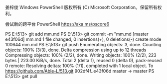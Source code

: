 姜梓俊
Windows PowerShell
版权所有 (C) Microsoft Corporation。保留所有权利。

尝试新的跨平台 PowerShell https://aka.ms/pscore6

PS E:\513> git add mm.md
PS E:\513> git commit -m "mm.md
[master e43f06d] mm.md
 1 file changed, 0 insertions(+), 0 deletions(-)
 create mode 100644 mm.md
PS E:\513> git push
Enumerating objects: 3, done.
Counting objects: 100% (3/3), done.
Delta compression using up to 12 threads
Compressing objects: 100% (2/2), done.
Writing objects: 100% (2/2), 223 bytes | 223.00 KiB/s, done.
Total 2 (delta 1), reused 0 (delta 0), pack-reused 0
remote: Resolving deltas: 100% (1/1), completed with 1 local object.
To https://github.com/Able-L/513.git
   902df4f..e43f06d  master -> master
PS E:\513> get pull
